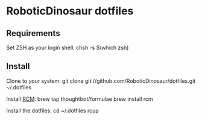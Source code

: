 # RoboticDinosaur dotfiles

## Requirements

Set ZSH as your login shell:
    chsh -s $(which zsh)

## Install

Clone to your system:
    git clone git://github.com/RoboticDinosaur/dotfiles.git ~/.dotfiles

Install [RCM](https://github.com/thoughtbot/rcm):
    brew tap thoughtbot/formulae
    brew install rcm

Install the dotfiles:
    cd ~/.dotfiles
    rcup

